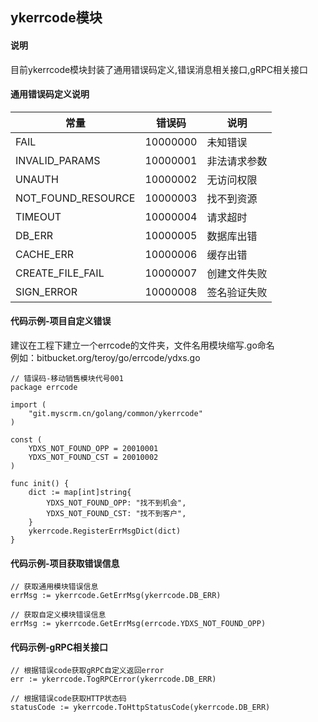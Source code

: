 ## ykerrcode模块
#### 说明
目前ykerrcode模块封装了通用错误码定义,错误消息相关接口,gRPC相关接口

#### 通用错误码定义说明
| 常量 | 错误码 | 说明 |
| - | :-: | - | 
| FAIL | 10000000 | 未知错误 |
| INVALID_PARAMS | 10000001 | 非法请求参数 |
| UNAUTH | 10000002 | 无访问权限 |
| NOT_FOUND_RESOURCE | 10000003 | 找不到资源 |
| TIMEOUT | 10000004| 请求超时 |
| DB_ERR | 10000005 | 数据库出错 |
| CACHE_ERR | 10000006 | 缓存出错 |
| CREATE_FILE_FAIL | 10000007 | 创建文件失败 |
| SIGN_ERROR | 10000008 | 签名验证失败 |

#### 代码示例-项目自定义错误
建议在工程下建立一个errcode的文件夹，文件名用模块缩写.go命名  
例如：bitbucket.org/teroy/go/errcode/ydxs.go
```
// 错误码-移动销售模块代号001
package errcode

import (
    "git.myscrm.cn/golang/common/ykerrcode"
)

const (
    YDXS_NOT_FOUND_OPP = 20010001
    YDXS_NOT_FOUND_CST = 20010002
)

func init() {
	dict := map[int]string{
		YDXS_NOT_FOUND_OPP: "找不到机会",
		YDXS_NOT_FOUND_CST: "找不到客户",
	}
	ykerrcode.RegisterErrMsgDict(dict)
}
```

#### 代码示例-项目获取错误信息
```
// 获取通用模块错误信息
errMsg := ykerrcode.GetErrMsg(ykerrcode.DB_ERR)

// 获取自定义模块错误信息
errMsg := ykerrcode.GetErrMsg(errcode.YDXS_NOT_FOUND_OPP)
```

#### 代码示例-gRPC相关接口
```
// 根据错误code获取gRPC自定义返回error
err := ykerrcode.TogRPCError(ykerrcode.DB_ERR)

// 根据错误code获取HTTP状态码
statusCode := ykerrcode.ToHttpStatusCode(ykerrcode.DB_ERR)
```
